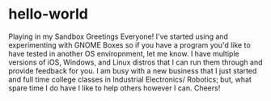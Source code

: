 # hello-world
Playing in my Sandbox
Greetings Everyone!
I've started using and experimenting with GNOME Boxes so if you have a program you'd like to have tested in another OS enviropnment, let me know. I have multiple versions of iOS, Windows, and Linux distros that I can run them through and provide feedback for you. I am busy with a new business that I just started and full time college classes in Industrial Electronics/ Robotics; but, what spare time I do have I like to help others however I can. Cheers!  
